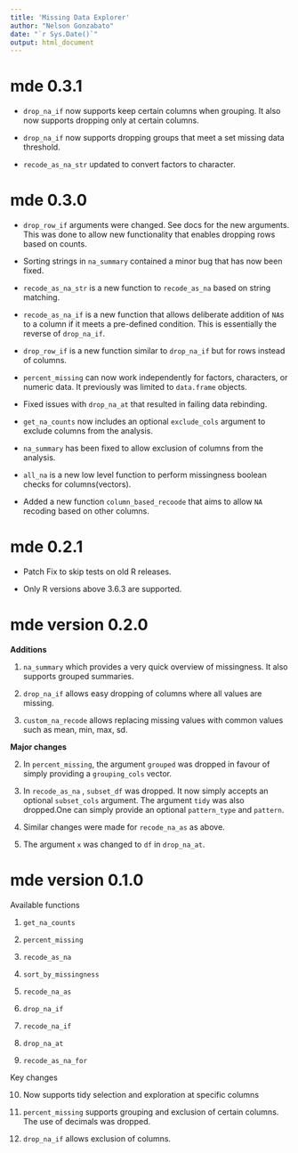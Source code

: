 ```yaml
---
title: 'Missing Data Explorer'
author: "Nelson Gonzabato"
date: "`r Sys.Date()`"
output: html_document
---
```


# mde 0.3.1

* `drop_na_if` now supports keep certain columns when grouping. It also now
supports dropping only at certain columns. 

* `drop_na_if` now supports dropping groups that meet a set missing data
threshold. 

* `recode_as_na_str` updated to convert factors to character.

# mde 0.3.0


* `drop_row_if` arguments were changed. See docs for the new arguments. This was
done to allow new functionality that enables dropping rows based on counts. 

* Sorting strings in `na_summary` contained a minor bug that has now been fixed. 

* `recode_as_na_str` is a new function to `recode_as_na` based on string matching. 

* `recode_as_na_if` is a new function that allows deliberate addition of `NA`s to a column if it meets a pre-defined condition. This is essentially the reverse of `drop_na_if`. 

* `drop_row_if` is a new function similar to `drop_na_if` but for rows instead of columns. 

* `percent_missing` can now work independently for factors, characters, or numeric data. It previously was limited to `data.frame` objects. 

* Fixed issues with `drop_na_at` that resulted in failing data rebinding. 

* `get_na_counts` now includes an optional `exclude_cols` argument to exclude columns from the analysis. 


* `na_summary` has been fixed to allow exclusion of columns from the analysis.

* `all_na` is a new low level function to perform missingness boolean checks for columns(vectors). 

* Added a new function `column_based_recoode` that aims to allow `NA` recoding based on other columns. 

# mde 0.2.1

* Patch Fix to skip tests on old R releases.

* Only R versions above 3.6.3 are supported. 

# mde version 0.2.0

**Additions**

1. `na_summary` which provides a very quick overview of missingness. It also supports grouped summaries. 

2. `drop_na_if` allows easy dropping of columns where all values are missing.

3. `custom_na_recode` allows replacing missing values with common values such as mean, min, max, sd. 

**Major changes**

2. In `percent_missing`, the argument `grouped` was dropped in favour of simply providing a `grouping_cols` vector.

3. In `recode_as_na` , `subset_df` was dropped. It now simply accepts an optional `subset_cols` argument. The argument `tidy` was also dropped.One can simply provide an optional `pattern_type` and `pattern`.

4. Similar changes were made for `recode_na_as` as above.

5. The argument `x` was changed to `df` in `drop_na_at`. 





# mde version 0.1.0


Available functions

1. `get_na_counts`

2. `percent_missing`

3. `recode_as_na`

4. `sort_by_missingness`

5. `recode_na_as`

6. `drop_na_if`

7. `recode_na_if`

8. `drop_na_at`

9. `recode_as_na_for`

Key changes

10. Now supports tidy selection and exploration at specific columns

11. `percent_missing` supports grouping and exclusion of certain columns. The use of decimals was dropped. 

12. `drop_na_if` allows exclusion of columns. 

